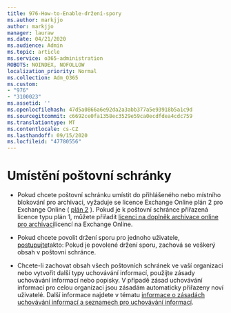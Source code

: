 ```yaml
---
title: 976-How-to-Enable-držení-spory
ms.author: markjjo
author: markjjo
manager: lauraw
ms.date: 04/21/2020
ms.audience: Admin
ms.topic: article
ms.service: o365-administration
ROBOTS: NOINDEX, NOFOLLOW
localization_priority: Normal
ms.collection: Adm_O365
ms.custom:
- "976"
- "3100023"
ms.assetid: ''
ms.openlocfilehash: 47d5a0866a6e92da2a3abb377a5e93918b5a1c9d
ms.sourcegitcommit: c6692ce0fa1358ec3529e59ca0ecdfdea4cdc759
ms.translationtype: MT
ms.contentlocale: cs-CZ
ms.lasthandoff: 09/15/2020
ms.locfileid: "47780556"
---
```

# <a name="place-a-mailbox-on-legal-hold"></a>Umístění poštovní schránky

- Pokud chcete poštovní schránku umístit do přihlášeného nebo místního blokování pro archivaci, vyžaduje se licence Exchange Online plán 2 pro Exchange Online ( [plán 2](https://docs.microsoft.com/office365/servicedescriptions/office-365-platform-service-description/office-365-plan-options) ). Pokud je k poštovní schránce přiřazená licence typu plán 1, můžete přiřadit [licenci na doplněk archivace online pro archivaci](https://docs.microsoft.com/office365/servicedescriptions/exchange-online-archiving-service-description)licencí na Exchange Online.

- Pokud chcete povolit držení sporu pro jednoho uživatele, [postupujte](https://docs.microsoft.com/microsoft-365/compliance/create-a-litigation-hold)takto: Pokud je povolené držení sporu, zachová se veškerý obsah v poštovní schránce.

- Chcete-li zachovat obsah všech poštovních schránek ve vaší organizaci nebo vytvořit další typy uchovávání informací, použijte zásady uchovávání informací nebo popisky. V případě zásad uchovávání informací pro celou organizaci jsou zásadám automaticky přiřazeny noví uživatelé. Další informace najdete v tématu [informace o zásadách uchovávání informací a seznamech pro uchovávání informací](https://docs.microsoft.com/microsoft-365/compliance/retention-policies#applying-a-retention-policy-to-an-entire-organization-or-specific-locations). 
